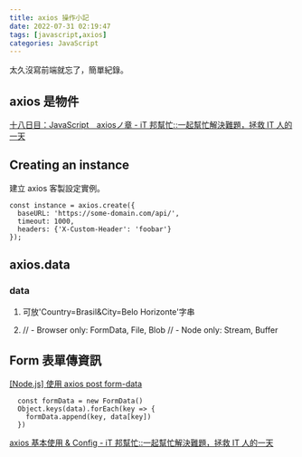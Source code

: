 ```yaml
---
title: axios 操作小記
date: 2022-07-31 02:19:47
tags: [javascript,axios]
categories: JavaScript
---
```


太久沒寫前端就忘了，簡單紀錄。

<!--more-->

## axios 是物件

[十八日目：JavaScript　axiosノ章 - iT 邦幫忙::一起幫忙解決難題，拯救 IT 人的一天](https://ithelp.ithome.com.tw/articles/10247560)

## Creating an instance

建立 axios 客製設定實例。

```javascript=
const instance = axios.create({
  baseURL: 'https://some-domain.com/api/',
  timeout: 1000,
  headers: {'X-Custom-Header': 'foobar'}
});
```

## axios.data

### data 

1. 可放'Country=Brasil&City=Belo Horizonte'字串

2.   // - Browser only: FormData, File, Blob
  // - Node only: Stream, Buffer
  
  
 

## Form 表單傳資訊

[[Node.js] 使用 axios post form-data](https://oranwind.org/javascript-axios-post-form-data/)

```javascript=
  const formData = new FormData()
  Object.keys(data).forEach(key => {
    formData.append(key, data[key])
  })

```

[axios 基本使用 & Config - iT 邦幫忙::一起幫忙解決難題，拯救 IT 人的一天](https://ithelp.ithome.com.tw/articles/10212120)
